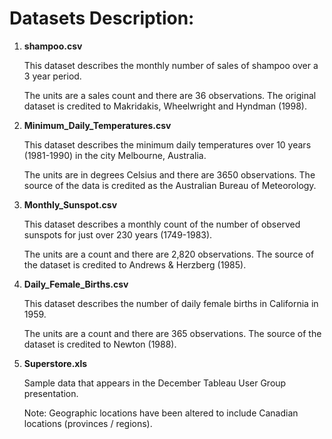 # Datasets Description:

1. <strong>shampoo.csv</strong>

	This dataset describes the monthly number of sales of shampoo over a 3 year period.

	The units are a sales count and there are 36 observations. The original dataset is credited to Makridakis, Wheelwright and Hyndman (1998).


2. <strong>Minimum_Daily_Temperatures.csv</strong>
	
	This dataset describes the minimum daily temperatures over 10 years (1981-1990) in the city Melbourne, Australia.

	The units are in degrees Celsius and there are 3650 observations. The source of the data is credited as the Australian Bureau of Meteorology.


3. <strong>Monthly_Sunspot.csv</strong>

	This dataset describes a monthly count of the number of observed sunspots for just over 230 years (1749-1983).

	The units are a count and there are 2,820 observations. The source of the dataset is credited to Andrews & Herzberg (1985).


4. <strong>Daily_Female_Births.csv</strong>

	This dataset describes the number of daily female births in California in 1959.

	The units are a count and there are 365 observations. The source of the dataset is credited to Newton (1988).

5. <strong>Superstore.xls</strong>

	Sample data that appears in the December Tableau User Group presentation.
	
	Note: Geographic locations have been altered to include Canadian locations (provinces / regions).
